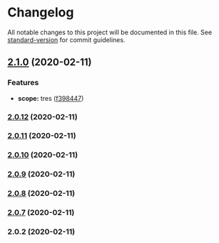 # Changelog

All notable changes to this project will be documented in this file. See [standard-version](https://github.com/conventional-changelog/standard-version) for commit guidelines.

## [2.1.0](https://github.com/nnitish/ng-connection/compare/v2.0.12...v2.1.0) (2020-02-11)


### Features

* **scope:** tres ([f398447](https://github.com/nnitish/ng-connection/commit/f39844724f634a7d5c2ede2dd04c3e1d44bf6aa8))

### [2.0.12](https://github.com/nnitish/ng-connection/compare/v2.0.11...v2.0.12) (2020-02-11)

### [2.0.11](https://github.com/nnitish/ng-connection/compare/v2.0.10...v2.0.11) (2020-02-11)

### [2.0.10](https://github.com/nnitish/ng-connection/compare/v2.0.9...v2.0.10) (2020-02-11)

### [2.0.9](https://github.com/nnitish/ng-connection/compare/v2.0.8...v2.0.9) (2020-02-11)

### [2.0.8](https://github.com/nnitish/ng-connection/compare/v2.0.7...v2.0.8) (2020-02-11)

### [2.0.7](https://github.com/nnitish/ng-connection/compare/v2.0.6...v2.0.7) (2020-02-11)

### 2.0.2 (2020-02-11)
